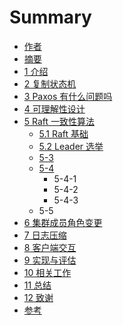 # Summary

* [作者](README.md)
* [摘要](chapter0.md)
* [1 介绍](chapter1.md)
* [2 复制状态机](chapter2.md)
* [3 Paxos 有什么问题吗](chapter3.md)
* [4 可理解性设计](chapter4.md)
* [5 Raft 一致性算法](chapter5.md)
  * [5.1 Raft 基础](chapter5/5-1.md)
  * [5.2 Leader 选举](chapter5/5-2.md)
  * [5-3](chapter5/5-3.md)
  * [5-4](chapter5/5-4.md)
    * 5-4-1
    * 5-4-2
    * 5-4-3
  * 5-5
* [6 集群成员角色变更](chapter6.md)
* [7 日志压缩](chapter7.md)
* [8 客户端交互](chapter8.md)
* [9 实现与评估](chapter9.md)
* [10 相关工作](chapter10.md)
* [11 总结](chapter11.md)
* [12 致谢](chapter12.md)
* [参考](chapter13.md)

